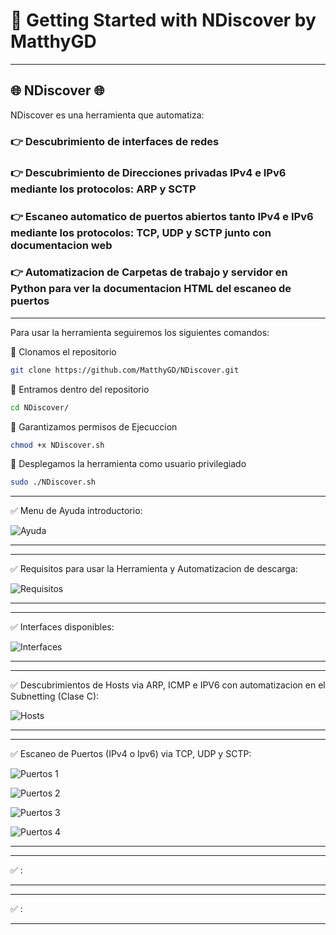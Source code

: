 # 🚀 Getting Started with NDiscover by MatthyGD

------------------------------------------------------------------------------------------------------------------------------------------------------------

## 🌐 NDiscover 🌐
NDiscover es una herramienta que automatiza:

### 👉 Descubrimiento de interfaces de redes
### 👉 Descubrimiento de Direcciones privadas IPv4 e IPv6 mediante los protocolos: ARP y SCTP
### 👉 Escaneo automatico de puertos abiertos tanto IPv4 e IPv6 mediante los protocolos: TCP, UDP y SCTP junto con documentacion web
### 👉 Automatizacion de Carpetas de trabajo y servidor en Python para ver la documentacion HTML del escaneo de puertos

------------------------------------------------------------------------------------------------------------------------------------------------------------

Para usar la herramienta seguiremos los siguientes comandos:

🔴 Clonamos el repositorio

```bash
git clone https://github.com/MatthyGD/NDiscover.git
```

🔴 Entramos dentro del repositorio

```bash
cd NDiscover/
```

🔴 Garantizamos permisos de Ejecuccion

```bash
chmod +x NDiscover.sh
```

🔴 Desplegamos la herramienta como usuario privilegiado

```bash
sudo ./NDiscover.sh
```

------------------------------------------------------------------------------------------------------------------------------------------------------------

✅ Menu de Ayuda introductorio:


![Ayuda](https://github.com/user-attachments/assets/4fe40482-ea04-4284-89f0-d2c40f6e66f8)

------------------------------------------------------------------------------------------------------------------------------------------------------------

------------------------------------------------------------------------------------------------------------------------------------------------------------

✅ Requisitos para usar la Herramienta y Automatizacion de descarga:

![Requisitos](https://github.com/user-attachments/assets/8c2e3d37-63e0-4e02-8a10-3f6724efefa3)


------------------------------------------------------------------------------------------------------------------------------------------------------------

------------------------------------------------------------------------------------------------------------------------------------------------------------

✅ Interfaces disponibles:

![Interfaces](https://github.com/user-attachments/assets/93c5e3bf-7cc8-4cfc-85d5-4c08b4d943eb)


------------------------------------------------------------------------------------------------------------------------------------------------------------

------------------------------------------------------------------------------------------------------------------------------------------------------------

✅ Descubrimientos de Hosts via ARP, ICMP e IPV6 con automatizacion en el Subnetting (Clase C):

![Hosts](https://github.com/user-attachments/assets/70ea4c57-cc66-4fcd-bbdc-79b97adfe2dc)


------------------------------------------------------------------------------------------------------------------------------------------------------------

------------------------------------------------------------------------------------------------------------------------------------------------------------

✅ Escaneo de Puertos (IPv4 o Ipv6) via TCP, UDP y SCTP:

![Puertos 1](https://github.com/user-attachments/assets/cd44eac4-4084-4a58-9d40-360d149e5175)

![Puertos 2](https://github.com/user-attachments/assets/92bdc3e1-a313-4105-a0ac-5a6909dc136e)

![Puertos 3](https://github.com/user-attachments/assets/dd7ffec6-99b8-4bcd-9d5a-713d079a955c)

![Puertos 4](https://github.com/user-attachments/assets/44b8b27b-1a56-4f56-94fd-aeb20b35232a)

------------------------------------------------------------------------------------------------------------------------------------------------------------

------------------------------------------------------------------------------------------------------------------------------------------------------------

✅ :



------------------------------------------------------------------------------------------------------------------------------------------------------------

------------------------------------------------------------------------------------------------------------------------------------------------------------

✅ :



------------------------------------------------------------------------------------------------------------------------------------------------------------
